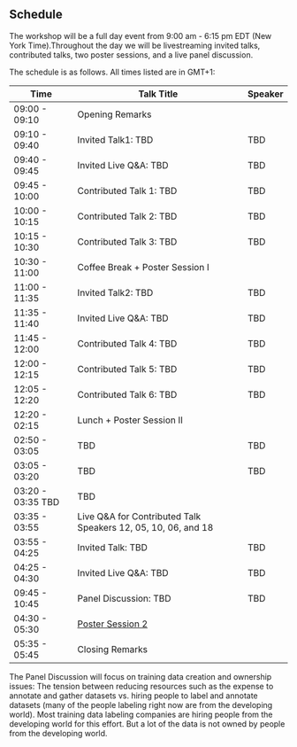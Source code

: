 ## Schedule

The workshop will be a full day event from 9:00 am - 6:15 pm EDT (New York Time).Throughout the day we will be livestreaming invited talks, contributed talks, two poster sessions, and a live panel discussion.

The schedule is as follows. All times listed are in GMT+1:

|Time           |Talk Title         |Speaker |
| ------------- | ----------------- | ------ |
|09:00 - 09:10 |Opening Remarks | |
|09:10 - 09:40 |Invited Talk1: TBD |TBD |
|09:40 - 09:45 |Invited Live Q&A: TBD |TBD |
|09:45 - 10:00 |Contributed Talk 1:  TBD |TBD |
|10:00 - 10:15 |Contributed Talk 2:  TBD |TBD |
|10:15 - 10:30 |Contributed Talk 3:  TBD |TBD |
|10:30 - 11:00 |Coffee Break + Poster Session I| |
|11:00 - 11:35 |Invited Talk2:  TBD |TBD |
|11:35 - 11:40  |Invited Live Q&A:  TBD |TBD|
|11:45 - 12:00 |Contributed Talk 4:  TBD |TBD |
|12:00 - 12:15 |Contributed Talk 5: TBD |TBD |
|12:05 - 12:20 |Contributed Talk 6: TBD |TBD |
|12:20 - 02:15 |Lunch + Poster Session II | |
|02:50 - 03:05 |TBD |TBD |
|03:05 - 03:20 |TBD |TBD |
|03:20 - 03:35 TBD |TBD |
|03:35 - 03:55 |Live Q&A for Contributed Talk Speakers 12, 05, 10, 06, and 18 | |
|03:55 - 04:25 |Invited Talk: TBD |TBD |
|04:25 - 04:30 |Invited Live Q&A: TBD |TBD |
|09:45 - 10:45 |Panel Discussion:  TBD |TBD |
|04:30 - 05:30 |[Poster Session 2](https://pml4dc.github.io/iclr2020/papers.html#session-5) | |
|05:35 - 05:45 |Closing Remarks | |

The Panel Discussion will focus on training data creation and ownership issues: The tension between reducing resources such as the expense to annotate and gather datasets vs. hiring people to label and annotate datasets (many of the people labeling right now are from the developing world). Most training data labeling companies are hiring people from the developing world for this effort. But a lot of the data is not owned by people from the developing world.
